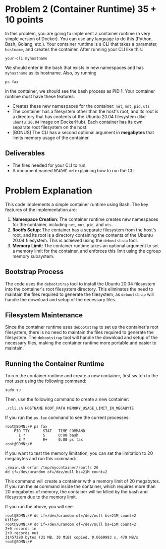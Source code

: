 # Problem 2 (Container Runtime) 35 + 10 points

In this problem, you are going to implement a container runtime (a very simple version of Docker). You can use any language to do this (Python, Bash, Golang, etc.). Your container runtime is a CLI that takes a parameter, `hostname`, and creates the container. After running your CLI like this:

```
your-cli myhostname
```

We should enter in the bash that exists in new namespaces and has `myhostname` as its hostname. Also, by running

```
ps fax
```

in the container, we should see the bash process as PID 1. Your container runtime must have these features:

- Creates these new namespaces for the container: `net`, `mnt`, `pid`, `uts`
- The container has a filesystem other than the host's root, and its root is a directory that has contents of the Ubuntu 20.04 filesystem (like `ubuntu:20.04` image on DockerHub). Each container has its own separate root filesystem on the host.
- [BONUS] The CLI has a second optional argument in **megabytes** that limits memory usage of the container.

## Deliverables

- The files needed for your CLI to run.
- A document named `README.md` explaining how to run the CLI.

# Problem Explanation

This code implements a simple container runtime using Bash. The key features of the implementation are:

1. **Namespace Creation**: The container runtime creates new namespaces for the container, including `net`, `mnt`, `pid`, and `uts`.
2. **Rootfs Setup**: The container has a separate filesystem from the host's root, and its root is a directory containing the contents of the Ubuntu 20.04 filesystem. This is achieved using the `debootstrap` tool.
3. **Memory Limit**: The container runtime takes an optional argument to set a memory limit for the container, and enforces this limit using the cgroup memory subsystem.

## Bootstrap Process

The code uses the `debootstrap` tool to install the Ubuntu 20.04 filesystem into the container's root filesystem directory. This eliminates the need to maintain the files required to generate the filesystem, as `debootstrap` will handle the download and setup of the necessary files.

## Filesystem Maintenance

Since the container runtime uses `debootstrap` to set up the container's root filesystem, there is no need to maintain the files required to generate the filesystem. The `debootstrap` tool will handle the download and setup of the necessary files, making the container runtime more portable and easier to maintain.

## Running the Container Runtime

To run the container runtime and create a new container, first switch to the root user using the following command:

```
sudo su
```

Then, use the following command to create a new container:

```
./cli.sh HOSTNAME ROOT_PATH MEMORY_USAGE_LIMIT_IN_MEGABYTE
```

If you run the `ps fax` command to see the current processes:

```
root@SDMN:/# ps fax
    PID TTY      STAT   TIME COMMAND
      1 ?        S      0:00 bash
      8 ?        R+     0:00 ps fax
root@SDMN:/#
```

If you want to test the memory limitation, you can set the limitation to 20 megabytes and run this command:

```
./main.sh erfan /tmp/mycontainer/rootfs 20
dd if=/dev/urandom of=/dev/null bs=21M count=2
```

This command will create a container with a memory limit of 20 megabytes. If you run the `dd` command inside the container, which requires more than 20 megabytes of memory, the container will be killed by the bash and filesystem due to the memory limit.

If you run the above, you will see:

```
root@SDMN:/# dd if=/dev/urandom of=/dev/null bs=21M count=2
Killed
root@SDMN:/# dd if=/dev/urandom of=/dev/null bs=15M count=2
2+0 records in
2+0 records out
31457280 bytes (31 MB, 30 MiB) copied, 0.0669993 s, 470 MB/s
root@SDMN:/# 
```